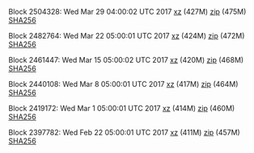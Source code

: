 Block 2504328: Wed Mar 29 04:00:02 UTC 2017 [xz](https://transfer.sh/sCQ1k/bootstrap.dat.20170329.tar.xz) (427M) [zip](https://transfer.sh/ZpIQ1/bootstrap.dat.20170329.zip) (475M) [SHA256](https://transfer.sh/sGWV8/sha256.txt)

Block 2482764: Wed Mar 22 05:00:01 UTC 2017 [xz](https://transfer.sh/100yC6/bootstrap.dat.20170322.tar.xz) (424M) [zip](https://transfer.sh/kEzZx/bootstrap.dat.20170322.zip) (472M) [SHA256](https://transfer.sh/mi3W2/sha256.txt)

Block 2461447: Wed Mar 15 05:00:02 UTC 2017 [xz](https://transfer.sh/66BJR/bootstrap.dat.20170315.tar.xz) (420M) [zip](https://transfer.sh/tTEAn/bootstrap.dat.20170315.zip) (468M) [SHA256](https://transfer.sh/E7isl/sha256.txt)

Block 2440108: Wed Mar  8 05:00:01 UTC 2017 [xz](https://transfer.sh/2BjIC/bootstrap.dat.20170308.tar.xz) (417M) [zip](https://transfer.sh/g1jUF/bootstrap.dat.20170308.zip) (464M) [SHA256](https://transfer.sh/9NgeP/sha256.txt)

Block 2419172: Wed Mar  1 05:00:01 UTC 2017 [xz](https://transfer.sh/16cDpL/bootstrap.dat.20170301.tar.xz) (414M) [zip](https://transfer.sh/aTW9y/bootstrap.dat.20170301.zip) (460M) [SHA256](https://transfer.sh/A7SnQ/sha256.txt)

Block 2397782: Wed Feb 22 05:00:01 UTC 2017 [xz](https://transfer.sh/Ac123/bootstrap.dat.20170222.tar.xz) (411M) [zip](https://transfer.sh/HOftn/bootstrap.dat.20170222.zip) (457M) [SHA256](https://transfer.sh/sIGLM/sha256.txt)
